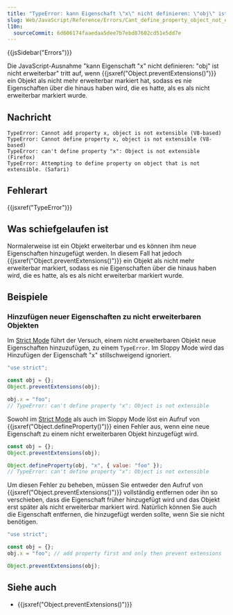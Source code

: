 ```yaml
---
title: "TypeError: kann Eigenschaft \"x\" nicht definieren: \"obj\" ist nicht erweiterbar"
slug: Web/JavaScript/Reference/Errors/Cant_define_property_object_not_extensible
l10n:
  sourceCommit: 6d606174faaedaa5dee7b7ebd87602cd51e5dd7e
---
```


{{jsSidebar("Errors")}}

Die JavaScript-Ausnahme "kann Eigenschaft \"x\" nicht definieren: \"obj\" ist nicht erweiterbar" tritt auf, wenn {{jsxref("Object.preventExtensions()")}} ein Objekt als nicht mehr erweiterbar markiert hat, sodass es nie Eigenschaften über die hinaus haben wird, die es hatte, als es als nicht erweiterbar markiert wurde.

## Nachricht

```plain
TypeError: Cannot add property x, object is not extensible (V8-based)
TypeError: Cannot define property x, object is not extensible (V8-based)
TypeError: can't define property "x": Object is not extensible (Firefox)
TypeError: Attempting to define property on object that is not extensible. (Safari)
```

## Fehlerart

{{jsxref("TypeError")}}

## Was schiefgelaufen ist

Normalerweise ist ein Objekt erweiterbar und es können ihm neue Eigenschaften hinzugefügt werden. In diesem Fall hat jedoch {{jsxref("Object.preventExtensions()")}} ein Objekt als nicht mehr erweiterbar markiert, sodass es nie Eigenschaften über die hinaus haben wird, die es hatte, als es als nicht erweiterbar markiert wurde.

## Beispiele

### Hinzufügen neuer Eigenschaften zu nicht erweiterbaren Objekten

Im [Strict Mode](/de/docs/Web/JavaScript/Reference/Strict_mode) führt der Versuch, einem nicht erweiterbaren Objekt neue Eigenschaften hinzuzufügen, zu einem `TypeError`. Im Sloppy Mode wird das Hinzufügen der Eigenschaft "x" stillschweigend ignoriert.

```js example-bad
"use strict";

const obj = {};
Object.preventExtensions(obj);

obj.x = "foo";
// TypeError: can't define property "x": Object is not extensible
```

Sowohl im [Strict Mode](/de/docs/Web/JavaScript/Reference/Strict_mode) als auch im Sloppy Mode löst ein Aufruf von {{jsxref("Object.defineProperty()")}} einen Fehler aus, wenn eine neue Eigenschaft zu einem nicht erweiterbaren Objekt hinzugefügt wird.

```js example-bad
const obj = {};
Object.preventExtensions(obj);

Object.defineProperty(obj, "x", { value: "foo" });
// TypeError: can't define property "x": Object is not extensible
```

Um diesen Fehler zu beheben, müssen Sie entweder den Aufruf von {{jsxref("Object.preventExtensions()")}} vollständig entfernen oder ihn so verschieben, dass die Eigenschaft früher hinzugefügt wird und das Objekt erst später als nicht erweiterbar markiert wird. Natürlich können Sie auch die Eigenschaft entfernen, die hinzugefügt werden sollte, wenn Sie sie nicht benötigen.

```js example-good
"use strict";

const obj = {};
obj.x = "foo"; // add property first and only then prevent extensions

Object.preventExtensions(obj);
```

## Siehe auch

- {{jsxref("Object.preventExtensions()")}}
